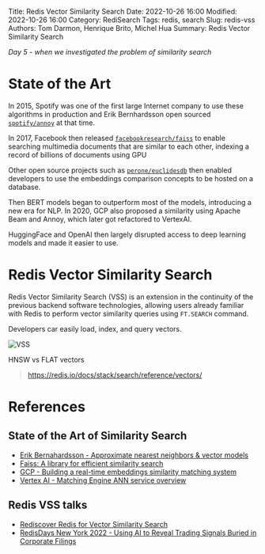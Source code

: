 Title: Redis Vector Similarity Search
Date: 2022-10-26 16:00
Modified: 2022-10-26 16:00
Category: RediSearch
Tags: redis, search
Slug: redis-vss
Authors: Tom Darmon, Henrique Brito, Michel Hua
Summary: Redis Vector Similarity Search

_Day 5 - when we investigated the problem of similarity search_

# State of the Art

In 2015, Spotify was one of the first large Internet company to use these algorithms in production and Erik Bernhardsson open sourced [`spotify/annoy`](https://github.com/spotify/annoy) at that time.

In 2017, Facebook then released [`facebookresearch/faiss`](https://github.com/facebookresearch/faiss) to enable searching multimedia documents that are similar to each other, indexing a record of billions of documents using GPU

Other open source projects such as [`perone/euclidesdb`](https://github.com/perone/euclidesdb) then enabled developers to use the embeddings comparison concepts to be hosted on a database.

Then BERT models began to outperform most of the models, introducing a new era for NLP. In 2020, GCP also proposed a similarity using Apache Beam and Annoy, which later got refactored to VertexAI.

HuggingFace and OpenAI then largely disrupted access to deep learning models and made it easier to use.

# Redis Vector Similarity Search

Redis Vector Similarity Search (VSS) is an extension in the continuity of the previous backend software technologies, allowing users already familiar with Redis to perform vector similarity queries using `FT.SEARCH` command.

Developers car easily load, index, and query vectors.

![VSS](https://redis.com/wp-content/uploads/2022/05/rediscover-redis-for-vector-similarity-search-similarity-searches-1024x580.png?&auto=webp&quality=85,75&width=1200)

HNSW vs FLAT vectors
> https://redis.io/docs/stack/search/reference/vectors/

# References

## State of the Art of Similarity Search

- [Erik Bernahardsson - Approximate nearest neighbors & vector models](https://www.slideshare.net/erikbern/approximate-nearest-neighbor-methods-and-vector-models-nyc-ml-meetup)
- [Faiss: A library for efficient similarity search](https://engineering.fb.com/data-infrastructure/faiss-a-library-for-efficient-similarity-search/)
- [GCP - Building a real-time embeddings similarity matching system](https://web.archive.org/web/20210307210915/https://cloud.google.com/solutions/machine-learning/building-real-time-embeddings-similarity-matching-system)
- [Vertex AI - Matching Engine ANN service overview](https://cloud.google.com/vertex-ai/docs/matching-engine/ann-service-overview)

## Redis VSS talks

- [Rediscover Redis for Vector Similarity Search](https://redis.com/blog/rediscover-redis-for-vector-similarity-search/)
- [RedisDays New York 2022 - Using AI to Reveal Trading Signals Buried in Corporate Filings](https://www.youtube.com/watch?v=_Lrbesg4DhY)
